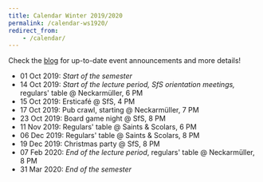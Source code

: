 ```yaml
---
title: Calendar Winter 2019/2020
permalink: /calendar-ws1920/
redirect_from:
    - /calendar/
---
```


Check the [blog](/) for up-to-date event announcements and more details!

- 01 Oct 2019: *Start of the semester*
- 14 Oct 2019: *Start of the lecture period, SfS orientation meetings,* regulars' table @ Neckarmüller, 6 PM
- 15 Oct 2019: Ersticafé @ SfS, 4 PM
- 17 Oct 2019: Pub crawl, starting @ Neckarmüller, 7 PM
- 23 Oct 2019: Board game night @ SfS, 8 PM
- 11 Nov 2019: Regulars' table @ Saints & Scolars, 6 PM
- 06 Dec 2019: Regulars' table @ Saints & Scolars, 8 PM
- 19 Dec 2019: Christmas party @ SfS, 8 PM
- 07 Feb 2020: *End of the lecture period*, regulars' table @ Neckarmüller, 8 PM
- 31 Mar 2020: *End of the semester*